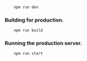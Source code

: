 

```bash
    npm run dev
```

### Building for production.

```bash
    npm run build
```

### Running the production server.

```bash
    npm run start
```
